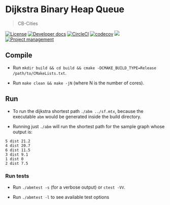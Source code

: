 # Dijkstra Binary Heap Queue
> CB-Cities

[![License](https://img.shields.io/badge/license-MIT-blue.svg)](https://raw.githubusercontent.com/cb-cities/abm/develop/license.md)
[![Developer docs](https://img.shields.io/badge/developer-docs-blue.svg)](http://cb-cities.github.io/abm)
[![CircleCI](https://circleci.com/gh/cb-cities/abm.svg?style=svg)](https://circleci.com/gh/cb-cities/abm)
[![codecov](https://codecov.io/gh/cb-cities/abm/branch/develop/graph/badge.svg)](https://codecov.io/gh/cb-cities/abm)
[![](https://img.shields.io/github/issues-raw/cb-cities/abm.svg)](https://github.com/cb-cities/abm/issues)
[![Project management](https://img.shields.io/badge/projects-view-ff69b4.svg)](https://github.com/cb-cities/abm/projects/)


## Compile

* Run `mkdir build && cd build && cmake -DCMAKE_BUILD_TYPE=Release /path/to/CMakeLists.txt`.

* Run `make clean && make -jN` (where N is the number of cores).

## Run 

* To run the dijkstra shortest path `./abm ../sf.mtx`, because the executable `abm` would be generated inside the build directory. 

* Running just `./abm` will run the shortest path for the sample graph whose output is:

```
5 dist 21.2
4 dist 20.7
6 dist 11.5
3 dist 9.1
1 dist 0
2 dist 7.5
```

### Run tests

* Run `./abmtest -s` (for a verbose output) or `ctest -VV`.

* Run `./abmtest -l` to see available test options
